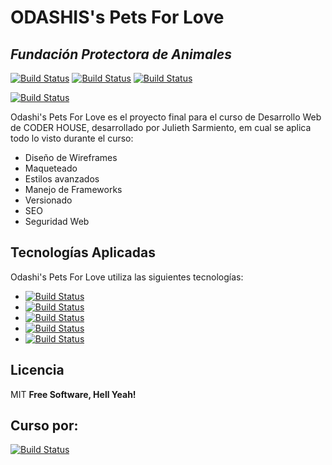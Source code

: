 # ODASHIS's Pets For Love
## _Fundación Protectora de Animales_
[![Build Status](	https://img.shields.io/badge/GitHub-100000?style=for-the-badge&logo=github&logoColor=white)](https://github.com/JulSarmiento) [![Build Status](	https://img.shields.io/badge/LinkedIn-0077B5?style=for-the-badge&logo=linkedin&logoColor=white)](https://www.linkedin.com/in/julieth-sarmiento/) [![Build Status](https://img.shields.io/badge/Codepen-000000?style=for-the-badge&logo=codepen&logoColor=white)](https://codepen.io/julsarmiento) 

[![Build Status](https://julsarmiento.github.io/assets/indexImg/odashi-full-logo.png)](https://julsarmiento.github.io/) 



Odashi's Pets For Love es el proyecto final para el curso de Desarrollo Web de CODER HOUSE, desarrollado por Julieth Sarmiento, em cual se aplica todo lo visto durante el curso: 

- Diseño de Wireframes
-  Maqueteado
-  Estilos avanzados
-  Manejo de Frameworks
-  Versionado
-  SEO
-  Seguridad Web

## Tecnologías Aplicadas

Odashi's Pets For Love utiliza las siguientes tecnologías:

- [![Build Status](https://img.shields.io/badge/HTML5-E34F26?style=for-the-badge&logo=html5&logoColor=white)]() 
- [![Build Status](https://img.shields.io/badge/CSS3-1572B6?style=for-the-badge&logo=css3&logoColor=white)]() 
- [![Build Status](https://img.shields.io/badge/Sass-CC6699?style=for-the-badge&logo=sass&logoColor=white)]()
- [![Build Status](https://img.shields.io/badge/Bootstrap-563D7C?style=for-the-badge&logo=bootstrap&logoColor=white)]()
- [![Build Status](https://img.shields.io/badge/Git-F05032?style=for-the-badge&logo=git&logoColor=white)]()

## Licencia

MIT
**Free Software, Hell Yeah!**

## Curso por:
[![Build Status](https://www.greatplacetowork.com.ar/images/coderhouse-logo.png)](https://www.coderhouse.com.co/)

